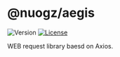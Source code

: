 # @nuogz/aegis
![Version](https://img.shields.io/github/package-json/v/nuogz/aegis?style=flat-square)
[![License](https://img.shields.io/github/license/nuogz/aegis?style=flat-square)](https://www.gnu.org/licenses/lgpl-3.0-standalone.html)

WEB request library baesd on Axios.
